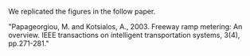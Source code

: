 We replicated the figures in the follow paper.

"Papageorgiou, M. and Kotsialos, A., 2003. Freeway ramp metering: An overview. IEEE transactions on intelligent transportation systems, 3(4), pp.271-281."